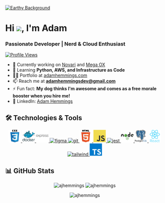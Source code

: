 [![Earthy Background](https://svgur.com/i/zxP.svg)](https://github.com/ajhemmings)
# Hi <img src="https://media.giphy.com/media/hvRJCLFzcasrR4ia7z/giphy.gif" width="30">, I'm Adam

### Passionate Developer | Nerd & Cloud Enthusiast

[![Profile Views](https://komarev.com/ghpvc/?username=ajhemmings&label=Profile%20views&color=0e75b6&style=flat)](https://github.com/ajhemmings)

- 🔭 Currently working on [Novari](https://well-being-app-final-project.vercel.app/) and [Mega OX](https://mega-ox.vercel.app/)
- 🌱 Learning **Python, AWS, and Infrastructure as Code**
- 👨‍💻 Portfolio at [adamhemmings.com](https://adamhemmings.com)
- 📫 Reach me at **adamhemmingsdev@gmail.com**
- ⚡ Fun fact: **My dog thinks I'm awesome and comes as a free morale booster when you hire me!**
- 🛜 LinkedIn: [Adam Hemmings](https://www.linkedin.com/in/adam-hemmings-75b71b55/)

## 🛠️ Technologies & Tools

<p align="center">
  <a href="https://www.w3schools.com/css/" target="_blank" rel="noreferrer">
    <img src="https://raw.githubusercontent.com/devicons/devicon/master/icons/css3/css3-original-wordmark.svg" alt="css3" width="40" height="40"/>
  </a>
  <a href="https://www.docker.com/" target="_blank" rel="noreferrer">
    <img src="https://raw.githubusercontent.com/devicons/devicon/master/icons/docker/docker-original-wordmark.svg" alt="docker" width="40" height="40"/>
  </a>
  <a href="https://expressjs.com" target="_blank" rel="noreferrer">
    <img src="https://raw.githubusercontent.com/devicons/devicon/master/icons/express/express-original-wordmark.svg" alt="express" width="40" height="40"/>
  </a>
  <a href="https://www.figma.com/" target="_blank" rel="noreferrer">
    <img src="https://www.vectorlogo.zone/logos/figma/figma-icon.svg" alt="figma" width="40" height="40"/>
  </a>
  <a href="https://git-scm.com/" target="_blank" rel="noreferrer">
    <img src="https://www.vectorlogo.zone/logos/git-scm/git-scm-icon.svg" alt="git" width="40" height="40"/>
  </a>
  <a href="https://www.w3.org/html/" target="_blank" rel="noreferrer">
    <img src="https://raw.githubusercontent.com/devicons/devicon/master/icons/html5/html5-original-wordmark.svg" alt="html5" width="40" height="40"/>
  </a>
  <a href="https://developer.mozilla.org/en-US/docs/Web/JavaScript" target="_blank" rel="noreferrer">
    <img src="https://raw.githubusercontent.com/devicons/devicon/master/icons/javascript/javascript-original.svg" alt="javascript" width="40" height="40"/>
  </a>
  <a href="https://jestjs.io" target="_blank" rel="noreferrer">
    <img src="https://www.vectorlogo.zone/logos/jestjsio/jestjsio-icon.svg" alt="jest" width="40" height="40"/>
  </a>
  <a href="https://nodejs.org" target="_blank" rel="noreferrer">
    <img src="https://raw.githubusercontent.com/devicons/devicon/master/icons/nodejs/nodejs-original-wordmark.svg" alt="nodejs" width="40" height="40"/>
  </a>
  <a href="https://www.postgresql.org" target="_blank" rel="noreferrer">
    <img src="https://raw.githubusercontent.com/devicons/devicon/master/icons/postgresql/postgresql-original-wordmark.svg" alt="postgresql" width="40" height="40"/>
  </a>
  <a href="https://reactjs.org/" target="_blank" rel="noreferrer">
    <img src="https://raw.githubusercontent.com/devicons/devicon/master/icons/react/react-original-wordmark.svg" alt="react" width="40" height="40"/>
  </a>
  <a href="https://tailwindcss.com/" target="_blank" rel="noreferrer">
    <img src="https://www.vectorlogo.zone/logos/tailwindcss/tailwindcss-icon.svg" alt="tailwind" width="40" height="40"/>
  </a>
  <a href="https://www.typescriptlang.org/" target="_blank" rel="noreferrer">
    <img src="https://raw.githubusercontent.com/devicons/devicon/master/icons/typescript/typescript-original.svg" alt="typescript" width="40" height="40"/>
  </a>
</p>

## 📊 GitHub Stats

<p align="center">
  <img height="180em" src="https://github-readme-stats.vercel.app/api?username=ajhemmings&show_icons=true&theme=dark&hide_border=true" alt="ajhemmings" />
  <img height="180em" src="https://github-readme-stats.vercel.app/api/top-langs/?username=ajhemmings&layout=compact&theme=dark&hide_border=true" alt="ajhemmings" />
</p>

<p align="center">
  <img height="180em" src="https://github-readme-streak-stats.herokuapp.com/?user=ajhemmings&theme=dark&hide_border=true" alt="ajhemmings" />
</p>
